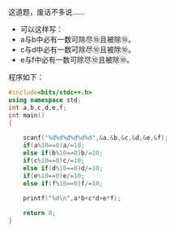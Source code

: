 这道题，废话不多说......
* 可以这样写：
* a与b中必有一数可除尽⑩且被除⑩。
* c与d中必有一数可除尽⑩且被除⑩。
* e与f中必有一数可除尽⑩且被除⑩。

程序如下：
```cpp
#include<bits/stdc++.h>
using namespace std;
int a,b,c,d,e,f;
int main()
{
    
    scanf("%d%d%d%d%d%d",&a,&b,&c,&d,&e,&f);
    if(a%10==0)a/=10;
    else if(b%10==0)b/=10;
    if(c%10==0)c/=10;
    else if(d%10==0)d/=10;
    if(e%10==0)e/=10;
    else if(f%10==0)f/=10;
    
    printf("%d\n",a*b+c*d+e*f);

    return 0;
}
```
